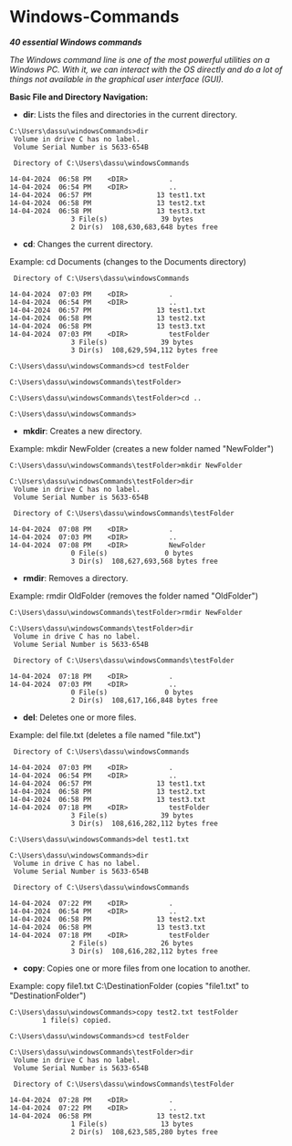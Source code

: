 # Windows-Commands
***40 essential Windows commands***

*The Windows command line is one of the most powerful utilities on a Windows PC. With it, we can interact with the OS directly and do a lot of things not available in the graphical user interface (GUI).*

__Basic File and Directory Navigation:__

- **dir**: Lists the files and directories in the current directory.

```
C:\Users\dassu\windowsCommands>dir
 Volume in drive C has no label.
 Volume Serial Number is 5633-654B

 Directory of C:\Users\dassu\windowsCommands

14-04-2024  06:58 PM    <DIR>          .
14-04-2024  06:54 PM    <DIR>          ..
14-04-2024  06:57 PM                13 test1.txt
14-04-2024  06:58 PM                13 test2.txt
14-04-2024  06:58 PM                13 test3.txt
               3 File(s)             39 bytes
               2 Dir(s)  108,630,683,648 bytes free
```

- **cd**: Changes the current directory.

Example: cd Documents (changes to the Documents directory)
```
 Directory of C:\Users\dassu\windowsCommands

14-04-2024  07:03 PM    <DIR>          .
14-04-2024  06:54 PM    <DIR>          ..
14-04-2024  06:57 PM                13 test1.txt
14-04-2024  06:58 PM                13 test2.txt
14-04-2024  06:58 PM                13 test3.txt
14-04-2024  07:03 PM    <DIR>          testFolder
               3 File(s)             39 bytes
               3 Dir(s)  108,629,594,112 bytes free

C:\Users\dassu\windowsCommands>cd testFolder

C:\Users\dassu\windowsCommands\testFolder>

C:\Users\dassu\windowsCommands\testFolder>cd ..

C:\Users\dassu\windowsCommands>
```

- **mkdir**: Creates a new directory.

Example: mkdir NewFolder (creates a new folder named "NewFolder")
```
C:\Users\dassu\windowsCommands\testFolder>mkdir NewFolder

C:\Users\dassu\windowsCommands\testFolder>dir
 Volume in drive C has no label.
 Volume Serial Number is 5633-654B

 Directory of C:\Users\dassu\windowsCommands\testFolder

14-04-2024  07:08 PM    <DIR>          .
14-04-2024  07:03 PM    <DIR>          ..
14-04-2024  07:08 PM    <DIR>          NewFolder
               0 File(s)              0 bytes
               3 Dir(s)  108,627,693,568 bytes free
```

- **rmdir**: Removes a directory.

Example: rmdir OldFolder (removes the folder named "OldFolder")
```
C:\Users\dassu\windowsCommands\testFolder>rmdir NewFolder

C:\Users\dassu\windowsCommands\testFolder>dir
 Volume in drive C has no label.
 Volume Serial Number is 5633-654B

 Directory of C:\Users\dassu\windowsCommands\testFolder

14-04-2024  07:18 PM    <DIR>          .
14-04-2024  07:03 PM    <DIR>          ..
               0 File(s)              0 bytes
               2 Dir(s)  108,617,166,848 bytes free
```

- **del**: Deletes one or more files.

Example: del file.txt (deletes a file named "file.txt")
```
 Directory of C:\Users\dassu\windowsCommands

14-04-2024  07:03 PM    <DIR>          .
14-04-2024  06:54 PM    <DIR>          ..
14-04-2024  06:57 PM                13 test1.txt
14-04-2024  06:58 PM                13 test2.txt
14-04-2024  06:58 PM                13 test3.txt
14-04-2024  07:18 PM    <DIR>          testFolder
               3 File(s)             39 bytes
               3 Dir(s)  108,616,282,112 bytes free

C:\Users\dassu\windowsCommands>del test1.txt

C:\Users\dassu\windowsCommands>dir
 Volume in drive C has no label.
 Volume Serial Number is 5633-654B

 Directory of C:\Users\dassu\windowsCommands

14-04-2024  07:22 PM    <DIR>          .
14-04-2024  06:54 PM    <DIR>          ..
14-04-2024  06:58 PM                13 test2.txt
14-04-2024  06:58 PM                13 test3.txt
14-04-2024  07:18 PM    <DIR>          testFolder
               2 File(s)             26 bytes
               3 Dir(s)  108,616,282,112 bytes free
```

- **copy**: Copies one or more files from one location to another.

Example: copy file1.txt C:\DestinationFolder (copies "file1.txt" to "DestinationFolder")

```
C:\Users\dassu\windowsCommands>copy test2.txt testFolder
        1 file(s) copied.

C:\Users\dassu\windowsCommands>cd testFolder

C:\Users\dassu\windowsCommands\testFolder>dir
 Volume in drive C has no label.
 Volume Serial Number is 5633-654B

 Directory of C:\Users\dassu\windowsCommands\testFolder

14-04-2024  07:28 PM    <DIR>          .
14-04-2024  07:22 PM    <DIR>          ..
14-04-2024  06:58 PM                13 test2.txt
               1 File(s)             13 bytes
               2 Dir(s)  108,623,585,280 bytes free
```

